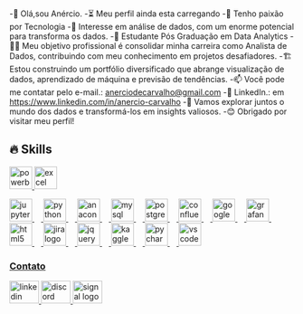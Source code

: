 -👋 Olá,sou Anércio.
-⏳ Meu perfil ainda esta carregando
-💜 Tenho paixão por Tecnologia
-👀 Interesse em análise de dados, com um enorme potencial para transforma os dados.
-📖 Estudante Pós Graduação em Data Analytics
-👩‍💻 Meu objetivo profissional é consolidar minha carreira como Analista de Dados, contribuindo com meu conhecimento em projetos desafiadores.
-🏗️ Estou construindo um portfólio diversificado que abrange visualização de dados, aprendizado de máquina e previsão de tendências.
-📫 Você pode me contatar pelo e-mail.: anerciodecarvalho@gmail.com
-🔗 LinkedIn.: em https://www.linkedin.com/in/anercio-carvalho
-🚀 Vamos explorar juntos o mundo dos dados e transformá-los em insights valiosos.
-😊 Obrigado por visitar meu perfil!

## 🔥 Skills
<!-- Skills: Programming Languages -->
<a href="https://powerbi.microsoft.com/" target="_blank" rel="noreferrer"> <img src="https://static.wixstatic.com/media/322cff_c3cd08ea165f4e41bdb604d646554fc5~mv2.png/v1/fit/w_500,h_500,q_90/file.png" alt="powerbi" width="40" height="40"/><a href="https://www.microsoft.com/pt-br/microsoft-365/p/excel/CFQ7TTC0HR4R?activetab=pivot:overviewtab&ef_id=_k_CjwKCAjwzo2mBhAUEiwAf7wjknQ_MxJ3dAbbCIv2Fodce_G0AN3p-MHb4tD7wJHnrb9jon6H_aBFQhoC5xAQAvD_BwE_k_&OCID=AIDcmmq9ldqz5w_SEM__k_CjwKCAjwzo2mBhAUEiwAf7wjknQ_MxJ3dAbbCIv2Fodce_G0AN3p-MHb4tD7wJHnrb9jon6H_aBFQhoC5xAQAvD_BwE_k_&gclid=CjwKCAjwzo2mBhAUEiwAf7wjknQ_MxJ3dAbbCIv2Fodce_G0AN3p-MHb4tD7wJHnrb9jon6H_aBFQhoC5xAQAvD_BwE" target="_blank" rel="noreferrer"> <img src="https://upload.wikimedia.org/wikipedia/commons/thumb/3/34/Microsoft_Office_Excel_%282019%E2%80%93present%29.svg/2203px-Microsoft_Office_Excel_%282019%E2%80%93present%29.svg.png" alt="excel" width="40" height="40"/>
<div align="left">
  <img src="https://cdn.jsdelivr.net/gh/devicons/devicon/icons/jupyter/jupyter-original.svg" height="40" alt="jupyter logo"  />
  <img width="12" />
  <img src="https://cdn.jsdelivr.net/gh/devicons/devicon/icons/python/python-original.svg" height="40" alt="python logo"  />
  <img width="12" />
  <img src="https://cdn.jsdelivr.net/gh/devicons/devicon/icons/anaconda/anaconda-original.svg" height="40" alt="anaconda logo"  />
  <img width="12" />
  <img src="https://cdn.jsdelivr.net/gh/devicons/devicon/icons/mysql/mysql-original.svg" height="40" alt="mysql logo"  />
  <img width="12" />
  <img src="https://cdn.jsdelivr.net/gh/devicons/devicon/icons/postgresql/postgresql-original.svg" height="40" alt="postgresql logo"  />
  <img width="12" />
  <img src="https://cdn.jsdelivr.net/gh/devicons/devicon/icons/confluence/confluence-original.svg" height="40" alt="confluence logo"  />
  <img width="12" />
  <img src="https://cdn.jsdelivr.net/gh/devicons/devicon/icons/googlecloud/googlecloud-original.svg" height="40" alt="googlecloud logo"  />
  <img width="12" />
  <img src="https://cdn.jsdelivr.net/gh/devicons/devicon/icons/grafana/grafana-original.svg" height="40" alt="grafana logo"  />
  <img width="12" />
  <img src="https://cdn.jsdelivr.net/gh/devicons/devicon/icons/html5/html5-original.svg" height="40" alt="html5 logo"  />
  <img width="12" />
  <img src="https://cdn.jsdelivr.net/gh/devicons/devicon/icons/jira/jira-original.svg" height="40" alt="jira logo"  />
  <img width="12" />
  <img src="https://cdn.jsdelivr.net/gh/devicons/devicon/icons/jquery/jquery-original.svg" height="40" alt="jquery logo"  />
  <img width="12" />
  <img src="https://cdn.jsdelivr.net/gh/devicons/devicon/icons/kaggle/kaggle-original.svg" height="40" alt="kaggle logo"  />
  <img width="12" />
  <img src="https://cdn.jsdelivr.net/gh/devicons/devicon/icons/pycharm/pycharm-original.svg" height="40" alt="pycharm logo"  />
  <img width="12" />
  <img src="https://cdn.jsdelivr.net/gh/devicons/devicon/icons/vscode/vscode-original.svg" height="40" alt="vscode logo"  />
</div>

### Contato
<div align="left">
  <img src="https://raw.githubusercontent.com/maurodesouza/profile-readme-generator/master/src/assets/icons/social/linkedin/default.svg" width="52" height="40" alt="linkedin logo"  />
  <img src="https://raw.githubusercontent.com/maurodesouza/profile-readme-generator/master/src/assets/icons/social/discord/default.svg" width="52" height="40" alt="discord logo"  />
  <img src="https://raw.githubusercontent.com/maurodesouza/profile-readme-generator/master/src/assets/icons/social/signal/default.svg" width="52" height="40" alt="signal logo"  />
</div>
<div align="left">
</div>

###

